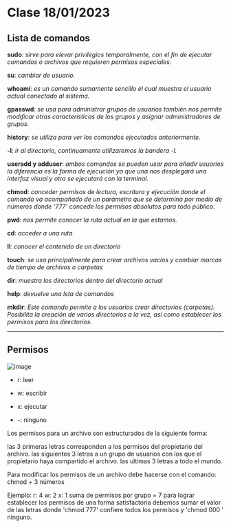 Clase 18/01/2023
=
Lista de comandos
-

**sudo**: *sirve para elevar privilegios temporalmente, con el fin de ejecutar comandos o archivos que requieren permisos especiales.*

**su**: *cambiar de usuario.*

**whoami**: *es un comando sumamente sencillo el cual muestra el usuario actual conectado al sistema.*

**gpasswd**: *se usa para administrar grupos de usuarios también nos permite modificar otras características de los grupos y asignar administradores de grupos.*

**history**: *se utiliza para ver los comandos ejecutados anteriormente.*

**-l**: *ir al directorio, continuamente utilizaremos la bandera -l.*

**useradd y adduser**: *ambos comandos se pueden usar para añadir usuarios la diferencia es la forma de ejecución ya que una nos desplegará una interfaz visual y otra se ejecutará con la terminal.*

**chmod**: *conceder permisos de lectura, escritura y ejecución donde el comando va acompañado de un parámetro que se determina por medio de números donde '777' concede los permisos absolutos para todo público.*

**pwd**: *nos permite conocer la ruta actual en la que estamos.*

**cd**: *acceder a una ruta*

**ll**: *conocer el contenido de un directorio*

**touch**: *se usa principalmente para crear archivos vacíos y cambiar marcas de tiempo de archivos o carpetas*

**dir**: *muestra los directorios dentro del directorio actual*

**help**: *devuelve una lsta de comandos*

**mkdir**: *_Este comando permite a los usuarios crear directorios (carpetas). Posibilita la creación de varios directorios a la vez, así como establecer los permisos para los directorios._*

---
Permisos
-
![image](https://user-images.githubusercontent.com/123017277/213588083-af5cd3e9-079d-4f5f-8b37-3ba5b661666e.png)


- r: leer

- w: escribir

- x: ejecutar

- -: ninguno

Los permisos para un archivo son estructurados de la siguiente forma:

las 3 primeras letras corresponden a los permisos del propietario del archivo.
las siguientes 3 letras a un grupo de usuarios con los que el propietario haya compartido el archivo.
las ultimas 3 letras a todo el mundo.

Para modificar los permisos de un archivo debe hacerse con el comando: chmod + 3 números

Ejemplo:
r: 4 w: 2 x: 1
suma de permisos por grupo = 7
para lograr establecer los permisos de una forma satisfactoria debemos sumar el valor de las letras donde 'chmod 777' confiere todos los permisos y 'chmod 000 ' ninguno.
